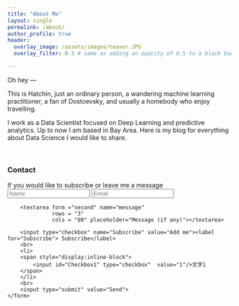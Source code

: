 ```yaml
---
title: "About Me"
layout: single
permalink: /about/
author_profile: true
header:
  overlay_image: /assets/images/teaser.JPG
  overlay_filter: 0.3 # same as adding an opacity of 0.5 to a black background

---
```


Oh hey — 

This is Hatchin, just an ordinary person, a wandering machine learning practitioner, a fan of Dostoevsky, and usually a homebody who enjoy travelling. 

I work as a Data Scientist focused on Deep Learning and predictive analytics. Up to now I am based in Bay Area. Here is my blog for everything about Data Science I would like to share. 


<html>
<br>
  <h3>Contact</h3><a class ="Contact" id="Contact"></a>
  If you would like to subscribe or leave me a message
  <form id="second" method="post" action="https://briskforms.com/go/6326a6cc0d3a86c7aaf91d2fa55606b0">
        <input type="text" placeholder="Name" name="name" >
        <input type="email" placeholder="Email" name="_replyto" required >
        
        <textarea form ="second" name="message"
                  rows = "3"
                  cols = "80" placeholder="Message (if any)"></textarea>
                  
        <input type="checkbox" name="Subscribe" value="Add me"><label for="Subscribe"> Subscribe</label>
        <br>
        <li>
        <span style="display:inline-block">
            <input id="Checkbox1" type="checkbox"  value="1"/>文字1
        </span>
        </li>
        <br>
        <input type="submit" value="Send">
    </form>

</html>
